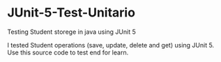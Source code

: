 # JUnit-5-Test-Unitario
Testing Student storege in java using JUnit 5

I tested Student operations (save, update, delete and get) using JUnit 5.
Use this source code to test end for learn.
